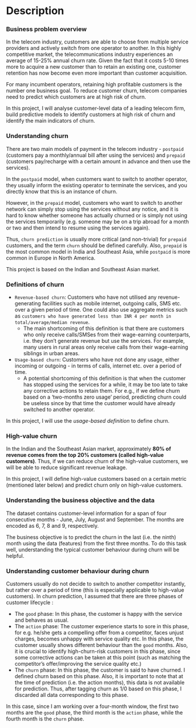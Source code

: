 # Description

### Business problem overview
In the telecom industry, customers are able to choose from multiple service providers and actively switch from one operator to another. In this highly competitive market, the telecommunications industry experiences an average of 15-25% annual churn rate. Given the fact that it costs 5-10 times more to acquire a new customer than to retain an existing one, customer retention has now become even more important than customer acquisition.

For many incumbent operators, retaining high profitable customers is the number one business goal. To reduce customer churn, telecom companies need to predict which customers are at high risk of churn.

In this project, I will analyse customer-level data of a leading telecom firm, build predictive models to identify customers at high risk of churn and identify the main indicators of churn.

### Understanding churn

There are two main models of payment in the telecom industry - `postpaid` (customers pay a monthly/annual bill after using the services) and `prepaid` (customers pay/recharge with a certain amount in advance and then use the services).

In the `postpaid` model, when customers want to switch to another operator, they usually inform the existing operator to terminate the services, and you directly know that this is an instance of churn.

However, in the `prepaid` model, customers who want to switch to another network can simply stop using the services without any notice, and it is hard to know whether someone has actually churned or is simply not using the services temporarily (e.g. someone may be on a trip abroad for a month or two and then intend to resume using the services again).

Thus, `churn prediction` is usually more critical (and non-trivial) for `prepaid` customers, and the term `churn` should be defined carefully.  Also, `prepaid` is the most common model in India and Southeast Asia, while `postpaid` is more common in Europe in North America.

This project is based on the Indian and Southeast Asian market.

### Definitions of churn

- `Revenue-based churn`: Customers who have not utilised any revenue-generating facilities such as mobile internet, outgoing calls, SMS etc. over a given period of time. One could also use aggregate metrics such as `customers who have generated less than INR 4 per month in total/average/median revenue`.
  - The main shortcoming of this definition is that there are customers who only receive calls/SMSes from their wage-earning counterparts, i.e. they don’t generate revenue but use the services. For example, many users in rural areas only receive calls from their wage-earning siblings in urban areas.
- `Usage-based churn`: Customers who have not done any usage, either incoming or outgoing - in terms of calls, internet etc. over a period of time.
  - A potential shortcoming of this definition is that when the customer has stopped using the services for a while, it may be too late to take any corrective actions to retain them. For e.g., if we define churn based on a ‘two-months zero usage’ period, predicting churn could be useless since by that time the customer would have already switched to another operator.

In this project, I will use the *usage-based definition* to define churn.

### High-value churn

In the Indian and the Southeast Asian market, approximately **80% of revenue comes from the top 20% customers (called high-value customers)**. Thus, if we can reduce churn of the high-value customers, we will be able to reduce significant revenue leakage.

In this project, I will define high-value customers based on a certain metric (mentioned later below) and predict churn only on high-value customers.

### Understanding the business objective and the data

The dataset contains customer-level information for a span of four consecutive months - June, July, August and September. The months are encoded as 6, 7, 8 and 9, respectively. 

The business objective is to predict the churn in the last (i.e. the ninth) month using the data (features) from the first three months. To do this task well, understanding the typical customer behaviour during churn will be helpful.

### Understanding customer behaviour during churn

Customers usually do not decide to switch to another competitor instantly, but rather over a period of time (this is especially applicable to high-value customers). In churn prediction, I assumed that there are three phases of customer lifecycle :
- The `good` phase: In this phase, the customer is happy with the service and behaves as usual.
- The `action` phase: The customer experience starts to sore in this phase, for e.g. he/she gets a compelling offer from a  competitor, faces unjust charges, becomes unhappy with service quality etc. In this phase, the customer usually shows different behaviour than the `good` months. Also, it is crucial to identify high-churn-risk customers in this phase, since some corrective actions can be taken at this point (such as matching the competitor’s offer/improving the service quality etc.)
- The `churn` phase: In this phase, the customer is said to have churned. I defined churn based on this phase. Also, it is important to note that at the time of prediction (i.e. the action months), this data is not available for prediction. Thus, after tagging churn as 1/0 based on this phase, I discarded all data corresponding to this phase.

In this case, since I am working over a four-month window, the first two months are the `good` phase, the third month is the `action` phase, while the fourth month is the `churn` phase.
